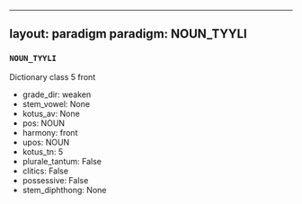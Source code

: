 
---
layout: paradigm
paradigm: NOUN_TYYLI
---
### ` NOUN_TYYLI `

Dictionary class 5 front
* grade_dir: weaken
* stem_vowel: None
* kotus_av: None
* pos: NOUN
* harmony: front
* upos: NOUN
* kotus_tn: 5
* plurale_tantum: False
* clitics: False
* possessive: False
* stem_diphthong: None
